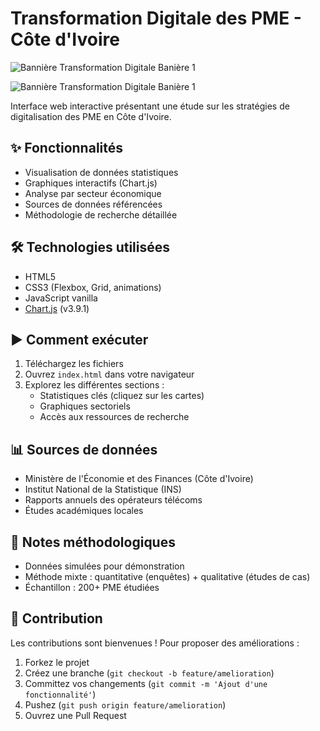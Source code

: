 # Transformation Digitale des PME - Côte d'Ivoire

![Bannière Transformation Digitale Banière 1](https://images.unsplash.com/photo-1550751827-4bd374c3f58b?ixlib=rb-4.0.3&ixid=MnwxMjA3fDB8MHxwaG90by1wYWdlfHx8fGVufDB8fHx8&auto=format&fit=crop&w=1200&h=400&q=80)

![Bannière Transformation Digitale Banière 1](https://images.unsplash.com/photo-1550751827-4bd374c3f58b?ixlib=rb-4.0.3&ixid=MnwxMjA3fDB8MHxwaG90by1wYWdlfHx8fGVufDB8fHx8&auto=format&fit=crop&w=1200&h=400&q=80)

<!-- ![Bannière Transformation Digitale Banière 2](assets/img/nom-de-ton-image.jpg) -->


Interface web interactive présentant une étude sur les stratégies de digitalisation des PME en Côte d'Ivoire.

## ✨ Fonctionnalités
- Visualisation de données statistiques
- Graphiques interactifs (Chart.js)
- Analyse par secteur économique
- Sources de données référencées
- Méthodologie de recherche détaillée

## 🛠 Technologies utilisées
- HTML5
- CSS3 (Flexbox, Grid, animations)
- JavaScript vanilla
- [Chart.js](https://www.chartjs.org/) (v3.9.1)

## ▶ Comment exécuter
1. Téléchargez les fichiers
2. Ouvrez `index.html` dans votre navigateur
3. Explorez les différentes sections :
   - Statistiques clés (cliquez sur les cartes)
   - Graphiques sectoriels
   - Accès aux ressources de recherche

## 📊 Sources de données
- Ministère de l'Économie et des Finances (Côte d'Ivoire)
- Institut National de la Statistique (INS)
- Rapports annuels des opérateurs télécoms
- Études académiques locales

## 📝 Notes méthodologiques
- Données simulées pour démonstration
- Méthode mixte : quantitative (enquêtes) + qualitative (études de cas)
- Échantillon : 200+ PME étudiées

## 🤝 Contribution
Les contributions sont bienvenues ! Pour proposer des améliorations :
1. Forkez le projet
2. Créez une branche (`git checkout -b feature/amelioration`)
3. Committez vos changements (`git commit -m 'Ajout d'une fonctionnalité'`)
4. Pushez (`git push origin feature/amelioration`)
5. Ouvrez une Pull Request